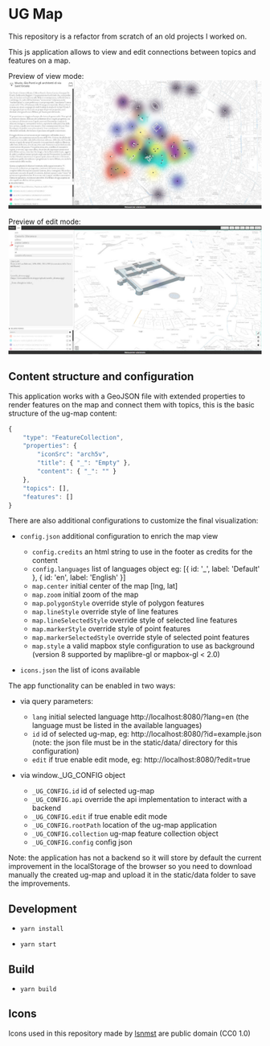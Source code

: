 # UG Map

This repository is a refactor from scratch of an old projects I worked on.

This js application allows to view and edit connections between topics and features on a map.

Preview of view mode:
![Preview of view mode](preview-view-mode.jpg)

Preview of edit mode:
![Preview edit mode](preview-edit-mode.jpg)

## Content structure and configuration

This application works with a GeoJSON file with extended properties to render features on the map and connect them with topics, this is the basic structure of the ug-map content:

```js
{
    "type": "FeatureCollection",
    "properties": {
        "iconSrc": "arch5v",
        "title": { "_": "Empty" },
        "content": { "_": "" }
    },
    "topics": [],
    "features": []
}
```

There are also additional configurations to customize the final visualization:

- `config.json` additional configuration to enrich the map view
    - `config.credits` an html string to use in the footer as credits for the content
    - `config.languages` list of languages object eg: [{ id: '_', label: 'Default' }, { id: 'en', label: 'English' }]
    - `map.center` initial center of the map [lng, lat]
    - `map.zoom` initial zoom of the map
    - `map.polygonStyle` override style of polygon features
    - `map.lineStyle` override style of line features
    - `map.lineSelectedStyle` override style of selected line features
    - `map.markerStyle` override style of point features
    - `map.markerSelectedStyle` override style of selected point features
    - `map.style` a valid mapbox style configuration to use as background (version 8 supported by maplibre-gl or mapbox-gl < 2.0)

- `icons.json` the list of icons available

The app functionality can be enabled in two ways:

- via query parameters:
    - `lang` initial selected language http://localhost:8080/?lang=en (the language must be listed in the available languages)
    - `id` id of selected ug-map, eg: http://localhost:8080/?id=example.json (note: the json file must be in the static/data/ directory for this configuration)
    - `edit` if true enable edit mode, eg: http://localhost:8080/?edit=true

- via window._UG_CONFIG object
    - `_UG_CONFIG.id` id of selected ug-map
    - `_UG_CONFIG.api` override the api implementation to interact with a backend
    - `_UG_CONFIG.edit` if true enable edit mode
    - `_UG_CONFIG.rootPath` location of the ug-map application
    - `_UG_CONFIG.collection` ug-map feature collection object
    - `_UG_CONFIG.config` config json

Note: the application has not a backend so it will store by default the current improvement in the localStorage of the browser
so you need to download manually the created ug-map and upload it in the static/data folder to save the improvements.

## Development

- `yarn install`

- `yarn start`

## Build

- `yarn build`


## Icons

Icons used in this repository made by [lsnmst](https://twitter.com/lsnmst) are public domain (CC0 1.0)
